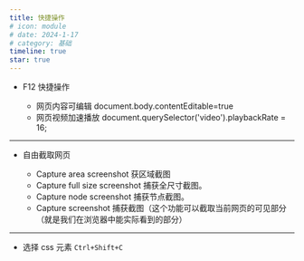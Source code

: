 ```yaml
---
title: 快捷操作
# icon: module
# date: 2024-1-17
# category: 基础
timeline: true
star: true
---
```


- F12 快捷操作

  - 网页内容可编辑 document.body.contentEditable=true
  - 网页视频加速播放 document.querySelector('video').playbackRate = 16;

---

- 自由截取网页

  - Capture area screenshot 获区域截图
  - Capture full size screenshot 捕获全尺寸截图。
  - Capture node screenshot 捕获节点截图。
  - Capture screenshot 捕获截图（这个功能可以截取当前网页的可见部分（就是我们在浏览器中能实际看到的部分）

---

- 选择 css 元素 `Ctrl+Shift+C`
